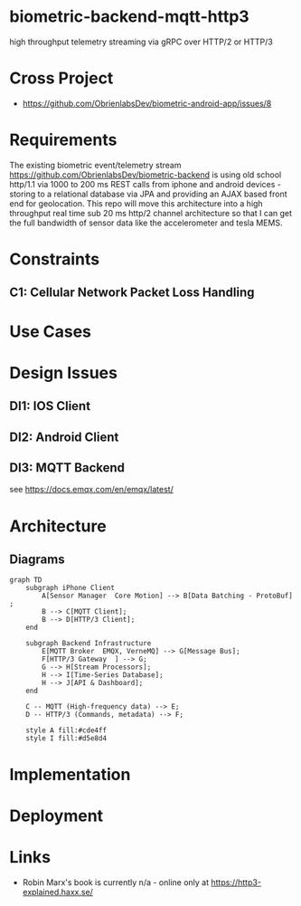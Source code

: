 # biometric-backend-mqtt-http3
high throughput telemetry streaming via gRPC over HTTP/2 or HTTP/3

# Cross Project
- https://github.com/ObrienlabsDev/biometric-android-app/issues/8

# Requirements
The existing biometric event/telemetry stream https://github.com/ObrienlabsDev/biometric-backend is using old school http/1.1 via 1000 to 200 ms REST calls from iphone and android devices - storing to a relational database via JPA and providing an AJAX based front end for geolocation.  This repo will move this architecture into a high throughput real time sub 20 ms http/2 channel architecture so that I can get the full bandwidth of sensor data like the accelerometer and tesla MEMS.

# Constraints
## C1: Cellular Network Packet Loss Handling

# Use Cases

# Design Issues
## DI1: IOS Client
## DI2: Android Client
## DI3: MQTT Backend
see https://docs.emqx.com/en/emqx/latest/

# Architecture
## Diagrams
```mermaid
graph TD
    subgraph iPhone Client
        A[Sensor Manager  Core Motion] --> B[Data Batching - ProtoBuf] ;
        B --> C[MQTT Client];
        B --> D[HTTP/3 Client];
    end

    subgraph Backend Infrastructure
        E[MQTT Broker  EMQX, VerneMQ] --> G[Message Bus];
        F[HTTP/3 Gateway  ] --> G;
        G --> H[Stream Processors];
        H --> I[Time-Series Database];
        H --> J[API & Dashboard];
    end

    C -- MQTT (High-frequency data) --> E;
    D -- HTTP/3 (Commands, metadata) --> F;

    style A fill:#cde4ff
    style I fill:#d5e8d4
```

# Implementation

# Deployment


# Links
- Robin Marx's book is currently n/a - online only at https://http3-explained.haxx.se/
